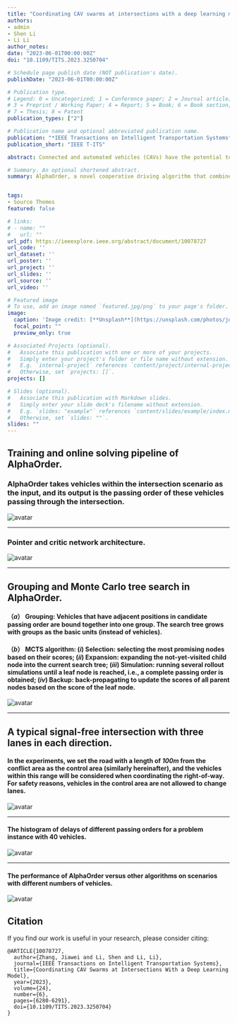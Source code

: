 ```yaml
---
title: "Coordinating CAV swarms at intersections with a deep learning model"
authors:
- admin
- Shen Li
- Li Li
author_notes:
date: "2023-06-01T00:00:00Z"
doi: "10.1109/TITS.2023.3250704"

# Schedule page publish date (NOT publication's date).
publishDate: "2023-06-01T00:00:00Z"

# Publication type.
# Legend: 0 = Uncategorized; 1 = Conference paper; 2 = Journal article;
# 3 = Preprint / Working Paper; 4 = Report; 5 = Book; 6 = Book section;
# 7 = Thesis; 8 = Patent
publication_types: ["2"]

# Publication name and optional abbreviated publication name.
publication: "*IEEE Transactions on Intelligent Transportation Systems*"
publication_short: "IEEE T-ITS"

abstract: Connected and automated vehicles (CAVs) have the potential to significantly improve the safety and efficiency of traffic. One revolutionary CAV’s impact on transportation system is cooperative driving that turns signalized intersections to be signal-free and boosts traffic efficiency by better organizing the passing order of CAVs. However, how to get the optimal passing order is an NP-hard problem (specifically, enumerating based algorithm takes days to find the optimal solution to a 20-CAV scenario). Here, we introduce a novel cooperative driving algorithm (AlphaOrder) that combines offline deep learning and online tree searching to find a near-optimal passing order in real-time. AlphaOrder builds a pointer network model from solved scenarios and generates near-optimal passing orders instantaneously for new scenarios. For the scenarios with 40 CAVs, AlphaOrder reduces the travel delay by more than 20% on average compared to the best-so-far MCTS based algorithm. Moreover, our algorithm provides a general approach to managing preemptive resource sharing between multi-agents (e.g., scheduling multiple automated guided vehicles (AGVs) and unmanned aerial vehicles (UAVs) at conflicting areas).

# Summary. An optional shortened abstract.
summary: AlphaOrder, a novel cooperative driving algorithm that combines offline deep learning and online tree searching to find a near-optimal passing order in real-time.


tags:
- Source Themes
featured: false

# links:
# - name: ""
#   url: ""
url_pdf: https://ieeexplore.ieee.org/abstract/document/10078727
url_code: ''
url_dataset: ''
url_poster: ''
url_project: ''
url_slides: ''
url_source: ''
url_video: ''

# Featured image
# To use, add an image named `featured.jpg/png` to your page's folder. 
image:
  caption: 'Image credit: [**Unsplash**](https://unsplash.com/photos/jdD8gXaTZsc)'
  focal_point: ""
  preview_only: true

# Associated Projects (optional).
#   Associate this publication with one or more of your projects.
#   Simply enter your project's folder or file name without extension.
#   E.g. `internal-project` references `content/project/internal-project/index.md`.
#   Otherwise, set `projects: []`.
projects: []

# Slides (optional).
#   Associate this publication with Markdown slides.
#   Simply enter your slide deck's filename without extension.
#   E.g. `slides: "example"` references `content/slides/example/index.md`.
#   Otherwise, set `slides: ""`.
slides: ""
---
```


## Training and online solving pipeline of AlphaOrder.
### AlphaOrder takes vehicles within the intersection scenario as the input, and its output is the passing order of these vehicles passing through the intersection.
![avatar](./Fig_1.jpg)

---
### Pointer and critic network architecture. 
![avatar](./Fig_2.jpg)

---
## Grouping and Monte Carlo tree search in AlphaOrder. 
#### （*a*） Grouping: Vehicles that have adjacent positions in candidate passing order are bound together into one group. The search tree grows with groups as the basic units (instead of vehicles). 
#### （*b*） MCTS algorithm: (*i*) Selection: selecting the most promising nodes based on their scores; (*ii*) Expansion: expanding the not-yet-visited child node into the current search tree; (*iii*) Simulation: running several rollout simulations until a leaf node is reached, i.e., a complete passing order is obtained; (*iv*) Backup: back-propagating to update the scores of all parent nodes based on the score of the leaf node.

![avatar](./Fig_3.jpg)

---
## A typical signal-free intersection with three lanes in each direction. 
#### In the experiments, we set the road with a length of *100m* from the conflict area as the control area (similarly hereinafter), and the vehicles within this range will be considered when coordinating the right-of-way. For safety reasons, vehicles in the control area are not allowed to change lanes.
![avatar](./Fig_4.jpg)

---
#### The histogram of delays of different passing orders for a problem instance with 40 vehicles.
![avatar](./Fig_8.jpg)

---
####  The performance of AlphaOrder versus other algorithms on scenarios with different numbers of vehicles.
![avatar](./Fig_9.jpg)





## Citation
If you find our work is useful in your research, please consider citing:
```
@ARTICLE{10078727,
  author={Zhang, Jiawei and Li, Shen and Li, Li},
  journal={IEEE Transactions on Intelligent Transportation Systems}, 
  title={Coordinating CAV Swarms at Intersections With a Deep Learning Model}, 
  year={2023},
  volume={24},
  number={6},
  pages={6280-6291},
  doi={10.1109/TITS.2023.3250704}
}


```

